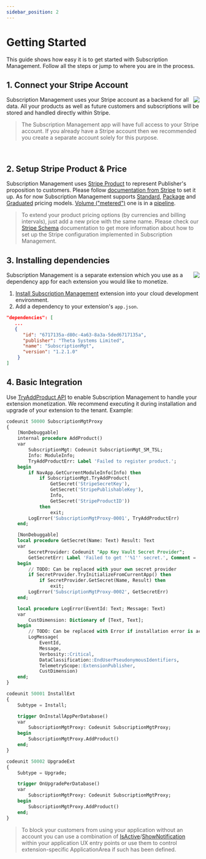 ```yaml
---
sidebar_position: 2
---
```

# Getting Started
This guide shows how easy it is to get started with Subscription Management. Follow all the steps or jump to where you are in the process.
## 1. Connect your Stripe Account
<img align="right" src="https://www.belcar.fi/wp-content/uploads/2020/10/Stripe-wordmark-slate_sm-2.png" />

Subscription Management uses your Stripe account as a backend for all data. All your products as well as future customers and subscriptions will be stored and handled directly within Stripe.

<!-- theme: warning -->
> The Subscription Management app will have full access to your Stripe account. If you already have a Stripe account then we recommended you create a separate account solely for this purpose.

<a href="https://smp.365extensions.com/forms/account" style="border-bottom-style:none;padding:10px 90px;background-image:url('https://dabuttonfactory.com/button.png?t=Connect+with+Stripe&f=Open+Sans-Bold&ts=14&tc=fff&hp=23&vp=14&w=180&h=38&c=4&bgt=unicolored&bgc=635bff')"></a>
## 2. Setup Stripe Product & Price
Subscription Management uses [Stripe Product](https://stripe.com/docs/billing/prices-guide) to represent Publisher's proposition to customers. Please follow [documentation from Stripe](https://support.stripe.com/questions/how-to-create-products-and-prices) to set it up. As for now Subscription Management supports [Standard](https://stripe.com/docs/billing/subscriptions/model#package-standard-pricing), [Package](https://stripe.com/docs/billing/subscriptions/model#package-standard-pricing) and [Graduated](https://stripe.com/docs/billing/subscriptions/model#tiered-billing) pricing models. [Volume ("metered")](https://stripe.com/docs/billing/subscriptions/model#licensed-and-metered) one is in a [pipeline](https://github.com/thetanz/smp-docs/issues/14). 

> To extend your product pricing options (by currencies and billing intervals), just add a new price with the same name. Please check our [Stripe Schema](References/StripeSchema.md#product) documentation to get more information about how to set up the Stripe configuration implemented in Subscription Management. 

## 3. Installing dependencies
<img align="right" src="https://www.plantuml.com/plantuml/png/SoWkIImgAStDuOgEp2yjKd2jA4dDAyxCpujLqDMrKuWEBaqgJYxAB2W12lccbyHoEQJcfG2L0m00" />
Subscription Management is a separate extension which you use as a dependency app for each extension you would like to monetize.

1. [Install Subscription Management](https://businesscentral.dynamics.com/?filter=%27ID%27%20IS%20%276717135a-d80c-4a63-8a3a-5ded6717135a%27&page=2503) extension into your cloud development environment.
2. Add a dependency to your extension's `app.json`.
```json
"dependencies": [
   ...
   {
      "id": "6717135a-d80c-4a63-8a3a-5ded6717135a",
      "publisher": "Theta Systems Limited",
      "name": "SubscriptionMgt",
      "version": "1.2.1.0"
    }
]
```
## 4. Basic Integration
Use [TryAddProduct API](References/SubscriptionMgt.md#tryaddproduct-method) to enable Subscription Management to handle your extension monetization. We recommend executing it during installation and upgrade of your extension to the tenant. Example: 
<!--
type: tab
title: SubscriptionMgtProxy.Codeunit.al
-->
```sql
codeunit 50000 SubscriptionMgtProxy
{
    [NonDebuggable]
    internal procedure AddProduct()
    var
        SubscriptionMgt: Codeunit SubscriptionMgt_SM_TSL;
        Info: ModuleInfo;
        TryAddProductErr: Label 'Failed to register product.';
    begin
        if NavApp.GetCurrentModuleInfo(Info) then
            if SubscriptionMgt.TryAddProduct(
                GetSecret('StripeSecretKey'),
                GetSecret('StripePublishableKey'),
                Info,
                GetSecret('StripeProductID'))
            then
                exit;
        LogError('SubscriptionMgtProxy-0001', TryAddProductErr)
    end;

    [NonDebuggable]
    local procedure GetSecret(Name: Text) Result: Text
    var
        SecretProvider: Codeunit "App Key Vault Secret Provider";
        GetSecretErr: Label 'Failed to get ''%1'' secret.', Comment = '%1 - Secret Name';
    begin
        // TODO: Can be replaced with your own secret provider
        if SecretProvider.TryInitializeFromCurrentApp() then
            if SecretProvider.GetSecret(Name, Result) then
                exit;
        LogError('SubscriptionMgtProxy-0002', GetSecretErr)
    end;

    local procedure LogError(EventId: Text; Message: Text)
    var
        CustDimension: Dictionary of [Text, Text];
    begin
        // TODO: Can be replaced with Error if installation error is acceptable.
        LogMessage(
            EventId,
            Message,
            Verbosity::Critical,
            DataClassification::EndUserPseudonymousIdentifiers,
            TelemetryScope::ExtensionPublisher,
            CustDimension)
    end;
}
```
<!--
type: tab
title: InstallExt.Codeunit.al
-->
```sql
codeunit 50001 InstallExt
{
    Subtype = Install;

    trigger OnInstallAppPerDatabase()
    var
        SubscriptionMgtProxy: Codeunit SubscriptionMgtProxy;
    begin
        SubscriptionMgtProxy.AddProduct()
    end;
}
```
<!--
type: tab
title: UpgradeExt.Codeunit.al
-->
```sql
codeunit 50002 UpgradeExt
{
    Subtype = Upgrade;

    trigger OnUpgradePerDatabase()
    var
        SubscriptionMgtProxy: Codeunit SubscriptionMgtProxy;
    begin
        SubscriptionMgtProxy.AddProduct()
    end;
}
```
<!-- type: tab-end -->

> To block your customers from using your application without an account you can use a combination of [IsActive](References/SubscriptionMgt.md#isactive-method)/[ShowNotification](References/SubscriptionMgt.md#shownotification-method) within your application UX entry points or use them to control extension-specific ApplicationArea if such has been defined. 
